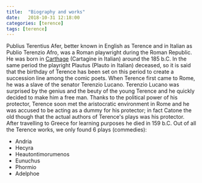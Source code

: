 ```yaml
---
title:  "Biography and works"
date:   2018-10-31 12:18:00
categories: [terence]
tags: [terence]
---
```

Publius Terentius Afer, better known in English as Terence and in Italian as Publio Terenzio Afro, was a Roman playwright during the Roman Republic. He was born in
<a href="{{ site.baseurl }}/images/cartagine.jpg" data-lightbox="image-1">Carthage</a>
(Cartagine in Italian) around the 185 b.C. In the same period the playright Plautus (Plauto in Italian) deceased, so it is said that the birthday of Terence has been set on this period to create a succession line among the comic poets.
When Terence first came to Rome, he was a slave of the senator Terenzio Lucano. Terenzio Lucano was surprised by the genius and the beuty of the young Terence and he quickly decided to make him a free man.
Thanks to the political power of his protector, Terence soon met the aristocratic environment in Rome and he was accused to be acting as a dummy for his protector; in fact Catone the old though that the actual
authors of Terence's plays was his protector.
After travelling to Greece for learning purposes he died in 159 b.C.
Out of all the Terence works, we only found 6 plays (commedies):
 * Andria
 * Hecyra
 * Heautontimorumenos
 * Eunuchus
 * Phormio
 * Adelphoe

